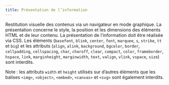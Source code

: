 ```yaml
---
title: Présentation de l’information 
---
```


Restitution visuelle des contenus via un navigateur en mode graphique. La
présentation concerne le style, la position et les dimensions des éléments
HTML et de leur contenu. La présentation de l’information doit être réalisée
via CSS. Les éléments (`basefont`, `blink`, `center`, `font`, `marquee`,
`s`, `strike`, `tt` et `big`) et les attributs (`align`, `alink`,
`background`, `bgcolor`, `border`, `cellpadding`, `cellspacing`, `char`,
`charoff`, `clear`, `compact`, `color`, `frameborder`, `hspace`, `link`,
`marginheight`, `marginwidth`, `text`, `valign`, `vlink`, `vspace`,
`size`) sont interdits.

Note : les attributs `width` et `height` utilisés sur d’autres éléments que
les balises `<img>`, `<object>`, `<embed>`, `<canvas>` et `<svg>` sont
également interdits.

